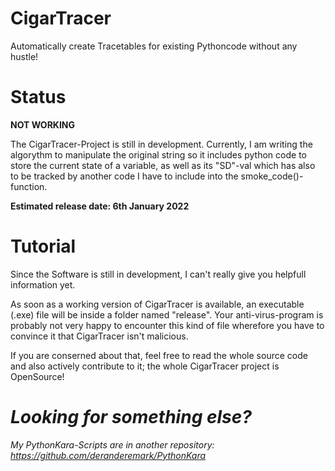 # CigarTracer
Automatically create Tracetables for existing Pythoncode without any hustle!

# Status
**NOT WORKING**

The CigarTracer-Project is still in development.
Currently, I am writing the algorythm to manipulate the original string so it includes python code
to store the current state of a variable, as well as its "SD"-val which has also to be tracked by
another code I have to include into the smoke_code()-function.

**Estimated release date: 6th January 2022**

# Tutorial
Since the Software is still in development, I can't really give
you helpfull information yet.

As soon as a working version of CigarTracer is available, an executable (.exe) file will be 
inside a folder named "release". Your anti-virus-program is probably not very happy to encounter
this kind of file wherefore you have to convince it that CigarTracer isn't malicious.

If you are conserned about that, feel free to read the whole source code and
also actively contribute to it; the whole CigarTracer project is OpenSource!

# *Looking for something else?*
*My PythonKara-Scripts are in another repository: https://github.com/deranderemark/PythonKara*
